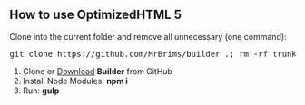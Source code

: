 <h2>How to use OptimizedHTML 5</h2>

<p>Clone into the current folder and remove all unnecessary (one command):</p>

<pre>git clone https://github.com/MrBrims/builder .; rm -rf trunk .gitignore readme.md .git dist .editorconfig</pre>

<ol>
	<li>Clone or <a href="https://github.com/MrBrims/builder/archive/master.zip">Download</a> <strong>Builder</strong> from GitHub</li>
	<li>Install Node Modules: <strong>npm i</strong></li>
	<li>Run: <strong>gulp</strong></li>
</ol>

